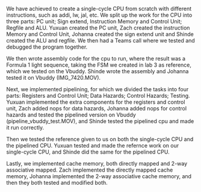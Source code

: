 We have achieved to create a single-cycle CPU from scratch with different instructions, such as addi, lw, jal, etc. We split up the work for the CPU into three parts: PC unit; Sign extend, Instruction Memory and Control Unit; Regfile and ALU. Yuxuan created the PC unit, Zach created the instruction Memory and Control Unit, Johanna created the sign extend unit and Shinde created the ALU and regfile. We then had a Teams call where we tested and debugged the program together.

We then wrote assembly code for the cpu to run, where the result was a Formula 1 light sequence, taking the FSM we created in lab 3 as reference, which we tested on the Vbuddy. Shinde wrote the assembly and Johanna tested it on Vbuddy (IMG_7420.MOV).

Next, we implemented pipelining, for which we divided the tasks into four parts: Registers and Control Unit; Data Hazards; Control Hazards; Testing. Yuxuan implemented the extra components for the registers and control unit, Zach added nops for data hazards, Johanna added nops for control hazards and tested the pipelined version on Vbuddy (pipeline_vbuddy_test.MOV), and Shinde tested the pipelined cpu and made it run correctly.

Then we tested the reference given to us on both the single-cycle CPU and the pipelined CPU. Yuxuan tested and made the refernce work on our single-cycle CPU, and Shinde did the same for the pipelined CPU.

Lastly, we implemented cache memory, both directly mapped and 2-way associative mapped. Zach implemented the directly mapped cache memory, Johanna implemented the 2-way associative cache memory, and then they both tested and modified both.